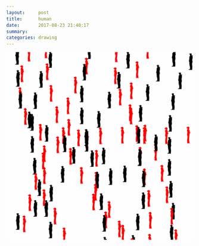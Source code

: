 ```yaml
---
layout:     post
title:      human
date:       2017-08-23 21:40:17
summary:    
categories: drawing
---
```

![human](/images/diary/human.png "intresting")
